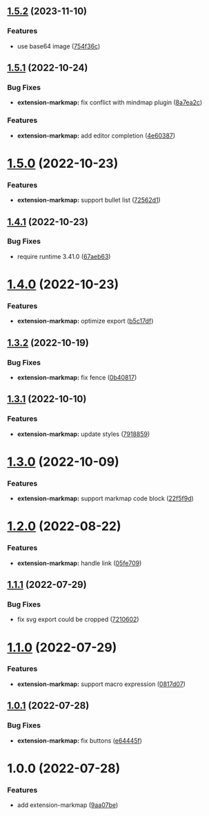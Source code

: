 ## [1.5.2](https://github.com/purocean/yank-note-extension/compare/extension-markmap-1.5.1...extension-markmap-1.5.2) (2023-11-10)


### Features

* use base64 image ([754f36c](https://github.com/purocean/yank-note-extension/commit/754f36c8da832dadff392c1df9bd79b7921acfe0))



## [1.5.1](https://github.com/purocean/yank-note-extension/compare/extension-markmap-1.5.0...extension-markmap-1.5.1) (2022-10-24)


### Bug Fixes

* **extension-markmap:** fix conflict with mindmap plugin ([8a7ea2c](https://github.com/purocean/yank-note-extension/commit/8a7ea2ca987aacac7748afbaa32b9a360c9db2c1))


### Features

* **extension-markmap:** add editor completion ([4e60387](https://github.com/purocean/yank-note-extension/commit/4e6038783aa911d802257b8344928227de1bc794))



# [1.5.0](https://github.com/purocean/yank-note-extension/compare/extension-markmap-1.4.1...extension-markmap-1.5.0) (2022-10-23)


### Features

* **extension-markmap:** support bullet list ([72562d1](https://github.com/purocean/yank-note-extension/commit/72562d17af9a8890929db7ddea86f40492081390))



## [1.4.1](https://github.com/purocean/yank-note-extension/compare/extension-markmap-1.4.0...extension-markmap-1.4.1) (2022-10-23)


### Bug Fixes

* require runtime 3.41.0 ([67aeb63](https://github.com/purocean/yank-note-extension/commit/67aeb63fe3776f2bd436442b1fb0441f65f1faa5))



# [1.4.0](https://github.com/purocean/yank-note-extension/compare/extension-markmap-1.3.2...extension-markmap-1.4.0) (2022-10-23)


### Features

* **extension-markmap:** optimize export ([b5c17df](https://github.com/purocean/yank-note-extension/commit/b5c17dffa06a9af12ae52e38acd8c8c49f226358))



## [1.3.2](https://github.com/purocean/yank-note-extension/compare/extension-markmap-1.3.1...extension-markmap-1.3.2) (2022-10-19)


### Bug Fixes

* **extension-markmap:** fix fence ([0b40817](https://github.com/purocean/yank-note-extension/commit/0b40817ab3d7ee5614ca40875078d67a40e66d5a))



## [1.3.1](https://github.com/purocean/yank-note-extension/compare/extension-markmap-1.3.0...extension-markmap-1.3.1) (2022-10-10)


### Features

* **extension-markmap:** update styles ([7918859](https://github.com/purocean/yank-note-extension/commit/7918859dbe5557d8e063d8928e3b71836e17ab81))



# [1.3.0](https://github.com/purocean/yank-note-extension/compare/extension-markmap-1.2.0...extension-markmap-1.3.0) (2022-10-09)


### Features

* **extension-markmap:** support markmap code block ([22f5f9d](https://github.com/purocean/yank-note-extension/commit/22f5f9d786c5b322f63770123b747947fb914190))



# [1.2.0](https://github.com/purocean/yank-note-extension/compare/extension-markmap-1.1.1...extension-markmap-1.2.0) (2022-08-22)


### Features

* **extension-markmap:** handle link ([05fe709](https://github.com/purocean/yank-note-extension/commit/05fe7096b7de935756dad4f4f67bc20f5f83ba9a))



## [1.1.1](https://github.com/purocean/yank-note-extension/compare/extension-markmap-1.1.0...extension-markmap-1.1.1) (2022-07-29)


### Bug Fixes

* fix svg export could be cropped ([7210602](https://github.com/purocean/yank-note-extension/commit/7210602ad85aae9c26bd1598c4cd07fb9579ff6a))



# [1.1.0](https://github.com/purocean/yank-note-extension/compare/extension-markmap-1.0.1...extension-markmap-1.1.0) (2022-07-29)


### Features

* **extension-markmap:** support macro expression ([0817d07](https://github.com/purocean/yank-note-extension/commit/0817d076f45a653d97ddd03f080de61a3fb406e8))



## [1.0.1](https://github.com/purocean/yank-note-extension/compare/extension-markmap-1.0.0...extension-markmap-1.0.1) (2022-07-28)


### Bug Fixes

* **extension-markmap:** fix buttons ([e64445f](https://github.com/purocean/yank-note-extension/commit/e64445fce1607c56559d953d0b99919f4728b2a5))



# 1.0.0 (2022-07-28)


### Features

* add extension-markmap ([9aa07be](https://github.com/purocean/yank-note-extension/commit/9aa07be4e8e78a75f779fab99c8bca6d1e206a22))



